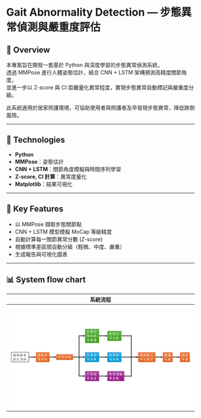 # Gait Abnormality Detection — 步態異常偵測與嚴重度評估

## 📌 Overview
本專案旨在開發一套基於 Python 與深度學習的步態異常偵測系統，  
透過 MMPose 進行人體姿態估計，結合 CNN + LSTM 架構預測高精度關節角度，  
並進一步以 Z-score 與 CI 距離量化異常程度，實現步態異常自動標記與嚴重度分級。

此系統適用於居家照護環境，可協助使用者與照護者及早發現步態異常，降低跌倒風險。

---

## 🧰 Technologies
- **Python**
- **MMPose**：姿態估計
- **CNN + LSTM**：關節角度模擬與時間序列學習
- **Z-score, CI 計算**：異常度量化
- **Matplotlib**：結果可視化

---

## 🎯 Key Features
- 以 MMPose 擷取步態關節點
- CNN + LSTM 模型模擬 MoCap 等級精度
- 自動計算每一關節異常分數 (Z-score)
- 根據標準差區間自動分級（輕微、中度、嚴重）
- 生成報告與可視化圖表

---

## 📊 System flow chart

| 系統流程 |
|----------|
| <img src="images/pipeline.png" width="500"/> |

